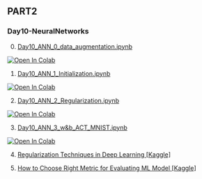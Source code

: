 ## PART2

### Day10-NeuralNetworks
0. [Day10_ANN_0_data_augmentation.ipynb](https://colab.research.google.com/github/yapay-ogrenme/casgem-eu-project-training-on-data-mining-2nd/blob/main/PART2/Day10-NeuralNetworks/notebooks/Day10_ANN_0_data_augmentation.ipynb)

[![Open In Colab](https://colab.research.google.com/assets/colab-badge.svg)](https://colab.research.google.com/github/yapay-ogrenme/casgem-eu-project-training-on-data-mining-2nd/blob/main/PART2/Day10-NeuralNetworks/notebooks/Day10_ANN_0_data_augmentation.ipynb)

1. [Day10_ANN_1_Initialization.ipynb](https://colab.research.google.com/github/yapay-ogrenme/casgem-eu-project-training-on-data-mining-2nd/blob/main/PART2/Day10-NeuralNetworks/notebooks/Day10_ANN_1_Initialization.ipynb)

[![Open In Colab](https://colab.research.google.com/assets/colab-badge.svg)](https://colab.research.google.com/github/yapay-ogrenme/casgem-eu-project-training-on-data-mining-2nd/blob/main/PART2/Day10-NeuralNetworks/notebooks/Day10_ANN_1_Initialization.ipynb)

2. [Day10_ANN_2_Regularization.ipynb](https://colab.research.google.com/github/yapay-ogrenme/casgem-eu-project-training-on-data-mining-2nd/blob/main/PART2/Day10-NeuralNetworks/notebooks/Day10_ANN_2_Regularization.ipynb)

[![Open In Colab](https://colab.research.google.com/assets/colab-badge.svg)](https://colab.research.google.com/github/yapay-ogrenme/casgem-eu-project-training-on-data-mining-2nd/blob/main/PART2/Day10-NeuralNetworks/notebooks/Day10_ANN_2_Regularization.ipynb)


3. [Day10_ANN_3_w&b_ACT_MNIST.ipynb](https://colab.research.google.com/github/yapay-ogrenme/casgem-eu-project-training-on-data-mining-2nd/blob/main/PART2/Day10-NeuralNetworks/notebooks/Day10_ANN_3_w&b_ACT_MNIST.ipynb)

[![Open In Colab](https://colab.research.google.com/assets/colab-badge.svg)](https://colab.research.google.com/github/yapay-ogrenme/casgem-eu-project-training-on-data-mining-2nd/blob/main/PART2/Day10-NeuralNetworks/notebooks/Day10_ANN_3_w&b_ACT_MNIST.ipynb)


4. [Regularization Techniques in Deep Learning [Kaggle]](https://www.kaggle.com/yapayogrenme/regularization-techniques-in-deep-learning/edit)


5. [How to Choose Right Metric for Evaluating ML Model [Kaggle]](https://www.kaggle.com/code/yapayogrenme/how-to-choose-right-metric-for-evaluating-ml-model/edit/run/93576195)




